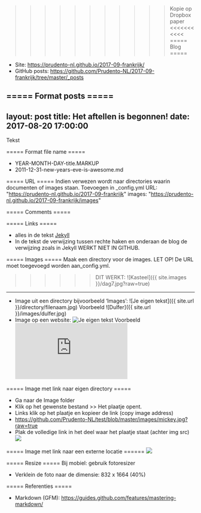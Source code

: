 >>>>>>>>>>> Kopie op Dropbox paper <<<<<<<<<<<
===== Blog =====
- Site: https://prudento-nl.github.io/2017-09-frankrijk/
- GitHub posts: https://github.com/Prudento-NL/2017-09-frankrijk/tree/master/_posts

===== Format posts =====
---
layout: post
title: Het aftellen is begonnen!
date: 2017-08-20 17:00:00
---
Tekst

===== Format file name =====
- YEAR-MONTH-DAY-title.MARKUP
- 2011-12-31-new-years-eve-is-awesome.md

===== URL =====
Indien verwezen wordt naar directories waarin documenten of images staan.
Toevoegen in _config.yml
URL: "https://prudento-nl.github.io/2017-09-frankrijk"
images: "https://prudento-nl.github.io/2017-09-frankrijk/images"

===== Comments =====
<!--- commentaar --->

===== Links =====
- alles in de tekst
  [Jekyll](http://jekyllrb.com/)
- In de tekst de verwijzing tussen rechte haken en onderaan de blog de verwijzing zoals in Jekyll WERKT NIET IN GITHUB.

===== Images =====
Maak een directory voor de images. LET OP! De URL moet toegevoegd worden aan_config.yml.

> > > > > > DIT WERKT:
![Kasteel]({{ site.images }}/dag7.jpg?raw=true)
--------------------------------------------
- Image uit een directory bijvoorbeeld ‘Images’:
  ![Je eigen tekst]({{ site.url }}/directory/filenaam.jpg)
  Voorbeeld ![Dulfer]({{ site.url }}/images/dulfer.jpg)
- Image op een website:
  ![Je eigen tekst](Hyperlink)
  Voorbeeld ![Mickey](https://forum.nl.forgeofempires.com/index.php?attachments/glitter_krabbel_plaatje_003-gif.881/)

===== Image met link naar eigen directory =====
- Ga naar de Image folder
- Klik op het gewenste bestand >> Het plaatje opent.
- Links klik op het plaatje en kopieer de link (copy image address)
- https://github.com/Prudento-NL/test/blob/master/images/mickey.jpg?raw=true
- Plak de volledige link in het deel waar het plaatje staat (achter img src)
  <a href="http://www.prudento.nl/">
    <img src="https://github.com/Prudento-NL/test/blob/master/images/mickey.jpg?raw=true">
  </a>

===== Image met link naar een externe locatie  ======
<a href="https://meta.stackoverflow.com/users/44330/jason-s">
 <img src="https://www.gravatar.com/avatar/dd5a7ef1476fb01998a215b1642dfd07?s=128&d=identicon&r=PG">
</a>

===== Resize =====
Bij mobiel: gebruik fotoresizer
- Verklein de foto naar de dimensie: 832 x 1664 (40%)

===== Referenties =====

- Markdown (GFM): https://guides.github.com/features/mastering-markdown/
